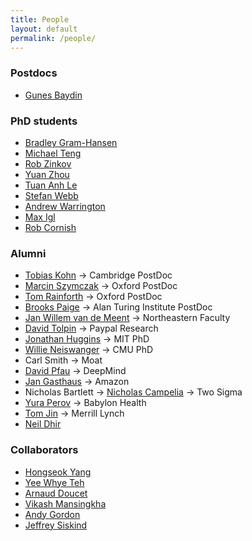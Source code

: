 ```yaml
---
title: People
layout: default
permalink: /people/
---
```


### Postdocs
- [Gunes Baydin](http://www.robots.ox.ac.uk/~gunes/)

### PhD students
- [Bradley Gram-Hansen](http://www.robots.ox.ac.uk/~bradley)
- [Michael Teng]()
- [Rob Zinkov](http://www.zinkov.com/)
- [Yuan Zhou](https://www.cs.ox.ac.uk/people/yuan.zhou/)
- [Tuan Anh Le](http://www.tuananhle.co.uk/)
- [Stefan Webb](http://stefanwebb.uk)
- [Andrew Warrington](http://www.robots.ox.ac.uk/~andreww)
- [Max Igl](http://maximilianigl.github.io/)
- [Rob Cornish](http://www.robots.ox.ac.uk/~rcornish/index.html)

<!-- ### MS students -->
### Alumni

- [Tobias Kohn]() -> Cambridge PostDoc
- [Marcin Szymczak](https://www.inf.ed.ac.uk/people/students/Marcin_Szymczak.html) -> Oxford PostDoc
- [Tom Rainforth](http://www.robots.ox.ac.uk/~twgr) -> Oxford PostDoc
- [Brooks Paige](http://www.robots.ox.ac.uk/~brooks) -> Alan Turing Institute PostDoc
- [Jan Willem van de Meent](http://www.robots.ox.ac.uk/~jwvdm/) -> Northeastern Faculty
- [David Tolpin](http://offtopia.net/) -> Paypal Research
- [Jonathan Huggins](http://www.jhhuggins.org/) -> MIT PhD
- [Willie Neiswanger](http://www.cs.cmu.edu/~wdn/) -> CMU PhD
- Carl Smith -> Moat
- [David Pfau](http://davidpfau.com/) -> DeepMind
- [Jan Gasthaus](http://www.gatsby.ucl.ac.uk/~ucabjga/) -> Amazon
- Nicholas Bartlett -> [Nicholas Campelia](https://www.linkedin.com/in/nicholas-campelia-4695a29) -> Two Sigma
- [Yura Perov](http://www.robots.ox.ac.uk/~perov/) -> Babylon Health
- [Tom Jin](https://www.stats.ox.ac.uk/~sjin/) -> Merrill Lynch
- [Neil Dhir](http://www.robots.ox.ac.uk/~neild/)

### Collaborators

- [Hongseok Yang](http://www.cs.ox.ac.uk/people/hongseok.yang/Public/Home.html)
- [Yee Whye Teh](http://www.stats.ox.ac.uk/~teh/)
- [Arnaud Doucet](http://www.stats.ox.ac.uk/~doucet/)
- [Vikash Mansingkha](http://web.mit.edu/vkm/www/)
- [Andy Gordon](https://onedrive.live.com/view.aspx/adg?cid=c6149b019d236bf5)
- [Jeffrey Siskind](https://engineering.purdue.edu/~qobi/)
